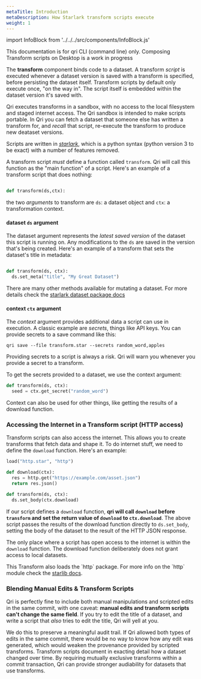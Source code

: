 ```yaml
---
metaTitle: Introduction
metaDescription: How Starlark transform scripts execute
weight: 1
---
```


import InfoBlock from '../../../src/components/InfoBlock.js'

<InfoBlock>
  This documentation is for qri CLI (command line) only. Composing Transform scripts on Desktop is a work in progress
</InfoBlock>

The __transform__ component binds code to a dataset. A transform _script_ is executed whenever a dataset version is saved with a transform is specified, before persisting the dataset itself. Transform scripts by default only execute once, "on the way in". The script itself is embedded within the dataset version it's saved with.

Qri executes transforms in a sandbox, with no access to the local filesystem and staged internet access. The Qri sandbox is intended to make scripts portable. In Qri you can fetch a dataset that someone else has written a transform for, and _recall_ that script, re-execute the transform to produce new deataset versions.

Scripts are written in [_starlark_](https://github.com/bazelbuild/starlark/blob/master/spec.md), which is a python syntax (python version 3 to be exact) with a number of features removed.

A transform script *must* define a function called `transform`. Qri will call this function as the "main function" of a script. Here's an example of a transform script that does nothing:

```python

def transform(ds,ctx):

```

the two _arguments_ to transform are `ds`: a dataset object and `ctx`: a transformation context. 

#### dataset `ds` argument

The dataset argument represents the _latest saved version_ of the dataset this script is running on. Any modifications to the `ds` are saved in the version that's being created. Here's an example of a transform that sets the dataset's title in metadata:

```python

def transform(ds, ctx):
  ds.set_meta("title", "My Great Dataset")
```

There are many other methods available for mutating a dataset. For more details check the [starlark dataset package docs](./dataset)

#### context `ctx` argument

The _context_ argument provides additional data a script can use in execution. A classic example are _secrets_, things like API keys. You can provide secrets to a save command like this:


```
qri save --file transform.star --secrets random_word,apples
```

<InfoBlock type='warning'>
  Providing secrets to a script is always a risk. Qri will warn you whenever you provide a secret to a transform.
</InfoBlock>

To get the secrets provided to a dataset, we use the context argument:

```python
def transform(ds, ctx):
  seed = ctx.get_secret("random_word")
```

Context can also be used for other things, like getting the results of a download function.


### Accessing the Internet in a Transform script (HTTP access)

Transform scripts can also access the internet. This allows you to create transforms that fetch data and shape it. To do internet stuff, we need to define the `download` function. Here's an example:

```python
load("http.star", "http")

def download(ctx):
  res = http.get("https://example.com/asset.json")
  return res.json()

def transform(ds, ctx):
  ds.set_body(ctx.download)
```

If our script defines a `download` function, **qri will call `download` before `transform` and set the return value of `download` to `ctx.download`**. The above script passes the results of the download function directly to `ds.set_body`, setting the body of the dataset to the result of the HTTP JSON response.

The only place where a script has open access to the internet is within the `download` function. The download function deliberately does not grant access to local datasets.

<InfoBlock>
  This Transform also loads the `http` package. For more info on the `http` module check the <a href='./starlib'>starlib docs</a>.
</InfoBlock>


### Blending Manual Edits & Transform Scripts

Qri is perfectly fine to include both manual manipulations and scripted edits in the same commit, with one caveat: **manual edits and transform scripts can't change the same field**. If you try to edit the title of a dataset, and write a script that _also_ tries to edit the title, Qri will yell at you.

We do this to preserve a meaningful audit trail. If Qri allowed both types of edits in the same commit, there would be no way to know how any edit was generated, which would weaken the provenance provided by scripted transforms. Transform scripts document in exacting detail how a dataset changed over time. By requiring mutually exclusive transforms within a commit transaction, Qri can provide stronger audiability for datasets that use transforms.